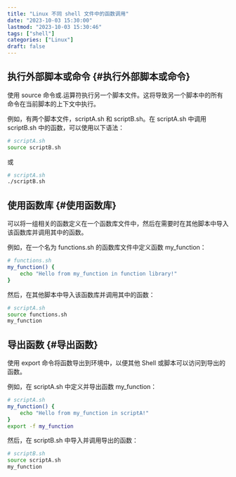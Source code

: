 ```yaml
---
title: "Linux 不同 shell 文件中的函数调用"
date: "2023-10-03 15:30:00"
lastmod: "2023-10-03 15:30:46"
tags: ["shell"]
categories: ["Linux"]
draft: false
---
```


## 执行外部脚本或命令 {#执行外部脚本或命令}

使用 source 命令或.运算符执行另一个脚本文件。这将导致另一个脚本中的所有命令在当前脚本的上下文中执行。

例如，有两个脚本文件，scriptA.sh 和 scriptB.sh。在 scriptA.sh 中调用 scriptB.sh 中的函数，可以使用以下语法：

```bash
# scriptA.sh
source scriptB.sh
```

或

```bash
# scriptA.sh
./scriptB.sh
```


## 使用函数库 {#使用函数库}

可以将一组相关的函数定义在一个函数库文件中，然后在需要时在其他脚本中导入该函数库并调用其中的函数。

例如，在一个名为 functions.sh 的函数库文件中定义函数 my_function：

```bash
# functions.sh
my_function() {
    echo "Hello from my_function in function library!"
}
```

然后，在其他脚本中导入该函数库并调用其中的函数：

```bash
# scriptA.sh
source functions.sh
my_function
```


## 导出函数 {#导出函数}

使用 export 命令将函数导出到环境中，以便其他 Shell 或脚本可以访问到导出的函数。

例如，在 scriptA.sh 中定义并导出函数 my_function：

```bash
# scriptA.sh
my_function() {
    echo "Hello from my_function in scriptA!"
}
export -f my_function
```

然后，在 scriptB.sh 中导入并调用导出的函数：

```bash
# scriptB.sh
source scriptA.sh
my_function
```